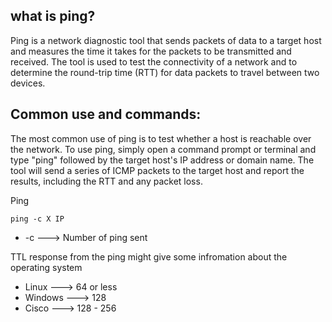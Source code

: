 ## what is ping?
Ping is a network diagnostic tool that sends packets of data to a target host and measures the time it takes for the packets to be transmitted and received. The tool is used to test the connectivity of a network and to determine the round-trip time (RTT) for data packets to travel between two devices.

## Common use and commands:
The most common use of ping is to test whether a host is reachable over the network. To use ping, simply open a command prompt or terminal and type "ping" followed by the target host's IP address or domain name. The tool will send a series of ICMP packets to the target host and report the results, including the RTT and any packet loss.

Ping
```Terminal
ping -c X IP
```

- -c                            ---> Number of ping sent

TTL response from the ping might give some infromation about the operating system
- Linux                       ---> 64 or less
- Windows                 ---> 128
- Cisco                       ---> 128 - 256